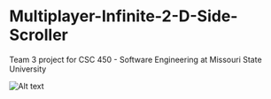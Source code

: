 # Multiplayer-Infinite-2-D-Side-Scroller
Team 3 project for CSC 450 - Software Engineering at Missouri State University

![Alt text](../demo.PNG?raw=true "In Dev Testing")